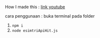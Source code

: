How I made this : 
[link youtube](https://youtu.be/rjnMQGYO2KM?si=LdAbrQNlB8_D0Qm_)

cara penggunaan : 
buka terminal pada folder
1. `npm i` 
2. `node esimtriApiHit.js`
